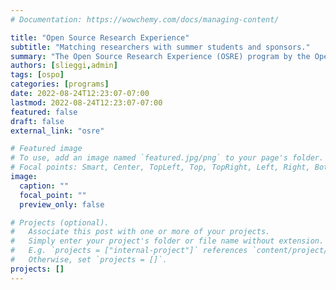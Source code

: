 ```yaml
---
# Documentation: https://wowchemy.com/docs/managing-content/

title: "Open Source Research Experience"
subtitle: "Matching researchers with summer students and sponsors."
summary: "The Open Source Research Experience (OSRE) program by the Open Source Program Office (OSPO) UC Santa Cruz provides support for undergraduate and graduate students contributing to open source research efforts. The goal of the program is to seed contributor communities of open source research efforts and to help make computational research efforts reproducible. With this program the OSPO participates as mentor organization in [Google Summer of Code](https://summerofcode.withgoogle.com) and other outreach and sponsorship programs."
authors: [slieggi,admin]
tags: [ospo]
categories: [programs]
date: 2022-08-24T12:23:07-07:00
lastmod: 2022-08-24T12:23:07-07:00
featured: false
draft: false
external_link: "osre"

# Featured image
# To use, add an image named `featured.jpg/png` to your page's folder.
# Focal points: Smart, Center, TopLeft, Top, TopRight, Left, Right, BottomLeft, Bottom, BottomRight.
image:
  caption: ""
  focal_point: ""
  preview_only: false

# Projects (optional).
#   Associate this post with one or more of your projects.
#   Simply enter your project's folder or file name without extension.
#   E.g. `projects = ["internal-project"]` references `content/project/deep-learning/index.md`.
#   Otherwise, set `projects = []`.
projects: []
---
```

